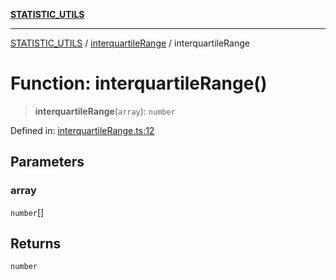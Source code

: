 [**STATISTIC_UTILS**](../../README.md)

***

[STATISTIC_UTILS](../../README.md) / [interquartileRange](../README.md) / interquartileRange

# Function: interquartileRange()

> **interquartileRange**(`array`): `number`

Defined in: [interquartileRange.ts:12](https://github.com/dailker/everyutil/blob/fb6c9c837496f567cf7883b581cd27d1c9507ebe/src/statistic/interquartileRange.ts#L12)

## Parameters

### array

`number`[]

## Returns

`number`
